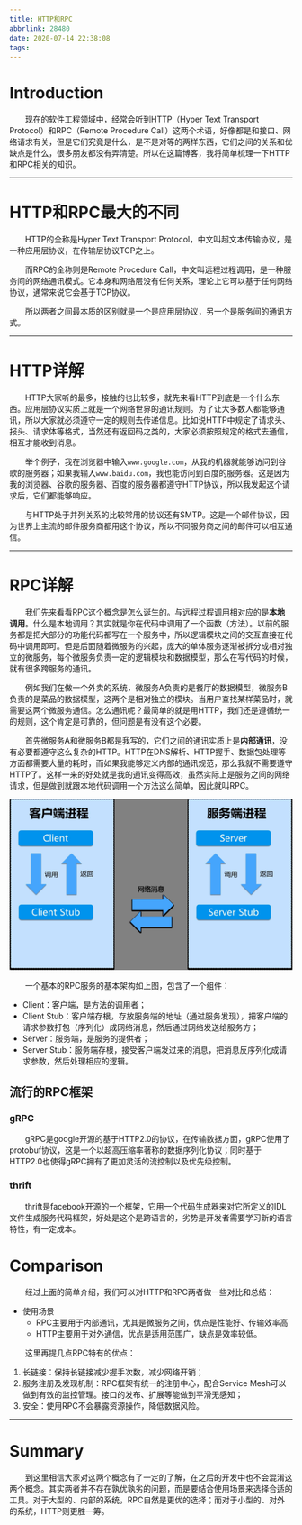 ```yaml
---
title: HTTP和RPC
abbrlink: 28480
date: 2020-07-14 22:38:08
tags:
---
```


# Introduction

&emsp;&emsp;现在的软件工程领域中，经常会听到HTTP（Hyper Text Transport Protocol）和RPC（Remote Procedure Call）这两个术语，好像都是和接口、网络请求有关，但是它们究竟是什么，是不是对等的两样东西，它们之间的关系和优缺点是什么，很多朋友都没有弄清楚。所以在这篇博客，我将简单梳理一下HTTP和RPC相关的知识。

<!-- more -->

---

# HTTP和RPC最大的不同

&emsp;&emsp;HTTP的全称是Hyper Text Transport Protocol，中文叫超文本传输协议，是一种应用层协议，在传输层协议TCP之上。

&emsp;&emsp;而RPC的全称则是Remote Procedure Call，中文叫远程过程调用，是一种服务间的网络通讯模式。它本身和网络层没有任何关系，理论上它可以基于任何网络协议，通常来说它会基于TCP协议。

&emsp;&emsp;所以两者之间最本质的区别就是一个是应用层协议，另一个是服务间的通讯方式。

---

# HTTP详解

&emsp;&emsp;HTTP大家听的最多，接触的也比较多，就先来看HTTP到底是一个什么东西。应用层协议实质上就是一个网络世界的通讯规则。为了让大多数人都能够通讯，所以大家就必须遵守一定的规则去传递信息。比如说HTTP中规定了请求头、报头、请求体等格式，当然还有返回码之类的，大家必须按照规定的格式去通信，相互才能收到消息。

&emsp;&emsp;举个例子，我在浏览器中输入`www.google.com`，从我的机器就能够访问到谷歌的服务器；如果我输入`www.baidu.com`，我也能访问到百度的服务器。这是因为我的浏览器、谷歌的服务器、百度的服务器都遵守HTTP协议，所以我发起这个请求后，它们都能够响应。

&emsp;&emsp;与HTTP处于并列关系的比较常用的协议还有SMTP。这是一个邮件协议，因为世界上主流的邮件服务商都用这个协议，所以不同服务商之间的邮件可以相互通信。

---

# RPC详解

&emsp;&emsp;我们先来看看RPC这个概念是怎么诞生的。与远程过程调用相对应的是**本地调用**。什么是本地调用？其实就是你在代码中调用了一个函数（方法）。以前的服务都是把大部分的功能代码都写在一个服务中，所以逻辑模块之间的交互直接在代码中调用即可。但是后面随着微服务的兴起，庞大的单体服务逐渐被拆分成相对独立的微服务，每个微服务负责一定的逻辑模块和数据模型，那么在写代码的时候，就有很多跨服务的通讯。

&emsp;&emsp;例如我们在做一个外卖的系统，微服务A负责的是餐厅的数据模型，微服务B负责的是菜品的数据模型，这两个是相对独立的模块。当用户查找某样菜品时，就需要这两个微服务通信。怎么通讯呢？最简单的就是用HTTP，我们还是遵循统一的规则，这个肯定是可靠的，但问题是有没有这个必要。

&emsp;&emsp;首先微服务A和微服务B都是我写的，它们之间的通讯实质上是**内部通讯**，没有必要都遵守这么复杂的HTTP。HTTP在DNS解析、HTTP握手、数据包处理等方面都需要大量的耗时，而如果我能够定义内部的通讯规范，那么我就不需要遵守HTTP了。这样一来的好处就是我的通讯变得高效，虽然实际上是服务之间的网络请求，但是做到就跟本地代码调用一个方法这么简单，因此就叫RPC。

![rpc structure](/images/rpc.png)

&emsp;&emsp;一个基本的RPC服务的基本架构如上图，包含了一个组件：

+ Client：客户端，是方法的调用者；
+ Client Stub：客户端存根，存放服务端的地址（通过服务发现），把客户端的请求参数打包（序列化）成网络消息，然后通过网络发送给服务方；
+ Server：服务端，是服务的提供者；
+ Server Stub：服务端存根，接受客户端发过来的消息，把消息反序列化成请求参数，然后处理相应的逻辑。

## 流行的RPC框架

### gRPC

&emsp;&emsp;gRPC是google开源的基于HTTP2.0的协议，在传输数据方面，gRPC使用了protobuf协议，这是一个以超高压缩率著称的数据序列化协议；同时基于HTTP2.0也使得gRPC拥有了更加灵活的流控制以及优先级控制。

### thrift

&emsp;&emsp;thrift是facebook开源的一个框架，它用一个代码生成器来对它所定义的IDL文件生成服务代码框架，好处是这个是跨语言的，劣势是开发者需要学习新的语言特性，有一定成本。

# Comparison

&emsp;&emsp;经过上面的简单介绍，我们可以对HTTP和RPC两者做一些对比和总结：

+ 使用场景
  + RPC主要用于内部通讯，尤其是微服务之间，优点是性能好、传输效率高
  + HTTP主要用于对外通信，优点是适用范围广，缺点是效率较低。

&emsp;&emsp;这里再提几点RPC特有的优点：

1. 长链接：保持长链接减少握手次数，减少网络开销；
2. 服务注册及发现机制：RPC框架有统一的注册中心，配合Service Mesh可以做到有效的监控管理。接口的发布、扩展等能做到平滑无感知；
3. 安全：使用RPC不会暴露资源操作，降低数据风险。

---

# Summary

&emsp;&emsp;到这里相信大家对这两个概念有了一定的了解，在之后的开发中也不会混淆这两个概念。其实两者并不存在孰优孰劣的问题，而是要结合使用场景来选择合适的工具。对于大型的、内部的系统，RPC自然是更优的选择；而对于小型的、对外的系统，HTTP则更胜一筹。